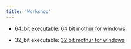 ```yaml
---
title: 'Workshop'
---
```

-   64\_bit executable: [ 64 bit mothur for
    windows](https://mothur.s3.us-east-2.amazonaws.com/wiki/mothur.12-21-2011.zip)

<!-- -->

-   32\_bit executable: [ 32 bit mothur for
    windows](https://mothur.s3.us-east-2.amazonaws.com/wiki/mothur.32bit.12-21-2011.zip)
